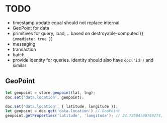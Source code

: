 # TODO

* timestamp update equal should not replace internal
* GeoPoint for data
* primitives for query, load, .. based on destroyable-computed (`{ immediate: true }`)
* messaging
* transaction
* batch
* provide identity for queries. identity should also have `doc('id')` and similar

## GeoPoint

``` javascript
let geopoint = store.geopoint(lat, lng);
doc.set('data.location', geopoint);
```

``` javascript
doc.set('data.location', { latitude, longitude });
let geopoint = doc.get('data.location') // GeoPoint
geopoint.getProperties('latitude', 'longitude'); // 24.72504500749274, 58.74554729994484
```
